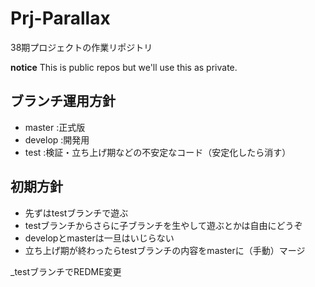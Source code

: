 # Prj-Parallax
38期プロジェクトの作業リポジトリ

**notice** This is public repos but we'll use this as private.

## ブランチ運用方針
- master  :正式版
- develop :開発用
- test    :検証・立ち上げ期などの不安定なコード（安定化したら消す）

## 初期方針
- 先ずはtestブランチで遊ぶ
- testブランチからさらに子ブランチを生やして遊ぶとかは自由にどうぞ
- developとmasterは一旦はいじらない
- 立ち上げ期が終わったらtestブランチの内容をmasterに（手動）マージ



_testブランチでREDME変更
